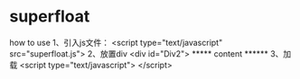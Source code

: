 superfloat
==========
how to use 
1、引入js文件：
	<script type=\"text/javascript\" src=\"superfloat.js\"></script>
2、放置div
	 <div id=\"Div2\">
        \***** content ******
    </div>
3、加载
	<script type=\"text/javascript\">
		<!--
        var sf=new SuperFloat(\"gg1\",1,1,false,0.1,0,1);
        sf.Run();
		//-->
	<\/script>

